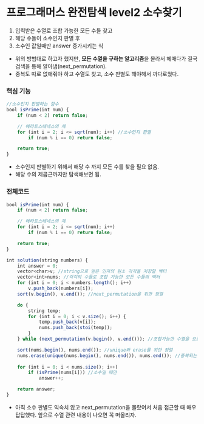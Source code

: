 # 프로그래머스 완전탐색 level2 소수찾기
1.  입력받은 수열로 조합 가능한 모든 수들 찾고
2.  해당 수들이 소수인지 판별 후
3.  소수인 값일때만 answer 증가시키는 식
- 위의 방법대로 하고자 했지만, **모든 수열을 구하는 알고리즘**을 몰라서 헤매다가 결국 검색을 통해 알아냄(next_permutation).
- 중복도 따로 없애줘야 하고 수열도 찾고, 소수 판별도 해야해서 까다로웠다.

### 핵심 기능
```jsx
//소수인지 판별하는 함수
bool isPrime(int num) {
	if (num < 2) return false;

	// 에라토스테네스의 체
	for (int i = 2; i <= sqrt(num); i++) //소수인지 판별
		if (num % i == 0) return false;

	return true;
}
```
- 소수인지 판별하기 위해서 해당 수 까지 모든 수를 찾을 필요 없음.
- 해당 수의 제곱근까지만 탐색해보면 됨.

### 전체코드
```jsx
bool isPrime(int num) {
	if (num < 2) return false;

	// 에라토스테네스의 체
	for (int i = 2; i <= sqrt(num); i++)
		if (num % i == 0) return false;

	return true;
}

int solution(string numbers) {
	int answer = 0;
	vector<char>v; //string으로 받은 인자의 원소 각각을 저장할 벡터
	vector<int>nums; //각각의 수들로 조합 가능한 모든 수들의 벡터
	for (int i = 0; i < numbers.length(); i++)
		v.push_back(numbers[i]);
	sort(v.begin(), v.end()); //next_permutation을 위한 정렬

	do {
		string temp;
		for (int i = 0; i < v.size(); i++) {
			temp.push_back(v[i]);
			nums.push_back(stoi(temp));
		}
	} while (next_permutation(v.begin(), v.end())); //조합가능한 수열을 오름차순으로 재배열.

	sort(nums.begin(), nums.end()); //unique와 erase를 위한 정렬
	nums.erase(unique(nums.begin(), nums.end()), nums.end()); //중복되는 수는 벡터에서 지워줌
	
	for (int i = 0; i < nums.size(); i++)
		if (isPrime(nums[i])) //소수일 때만 
			answer++;

	return answer;
}
```
- 아직 소수 판별도 익숙치 않고 next_permutation을 몰랐어서 처음 접근할 때 매우 답답했다. 앞으로 수열 관련 내용이 나오면 꼭 떠올리자.
